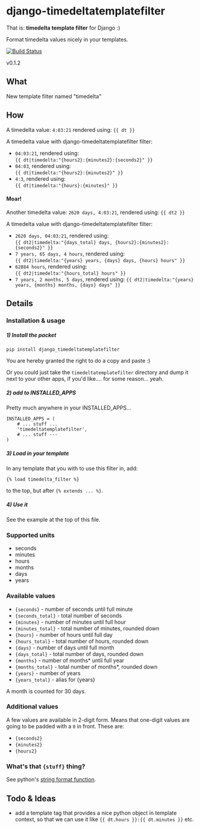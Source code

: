 django-timedeltatemplatefilter
=====================

That is: **timedelta template filter** for Django :)

Format timedelta values nicely in your templates.

[![Build Status](https://api.travis-ci.org/frnhr/django_timedeltatemplatefilter.png)](https://travis-ci.org/frnhr/django_timedeltatemplatefilter)

v0.1.2


## What

New template filter named "timedelta"

## How

A timedelta value: `4:03:21` rendered using: `{{ dt }}`

A timedelta value with django-timedeltatemplatefilter filter:
 * `04:03:21`, rendered using:      
   `{{ dt|timedelta:"{hours2}:{minutes2}:{seconds2}" }}`
 * `04:03`, rendered using:  
   `{{ dt|timedelta:"{hours2}:{minutes2}" }}`
 * `4:3`, rendered using:  
   `{{ dt|timedelta:"{hours}:{minutes}" }}`

#### Moar!

Another timedelta value: `2620 days, 4:03:21`, rendered using: `{{ dt2 }}`

A timedelta value with django-timedeltatemplatefilter filter:
 * `2620 days, 04:03:21`, rendered using:  
   `{{ dt2|timedelta:"{days_total} days, {hours2}:{minutes2}:{seconds2}" }}`
 * `7 years, 65 days, 4 hours`, rendered using:  
   `{{ dt2|timedelta:"{years} years, {days} days, {hours} hours" }}`
 * `62884 hours`, rendered using:  
   `{{ dt2|timedelta:"{hours_total} hours" }}`
 * `7 years, 2 months, 5 days`, rendered using:
   `{{ dt2|timedelta:"{years} years, {months} months, {days} days" }}`

## Details

### Installation & usage

##### 1) Install the packet
    pip install django_timedeltatemplatefilter

You are hereby granted the right to do a copy and paste :)

Or you could just take the `timedeltatemplatefilter` directory and dump it next to your other apps, if you'd like.... for some reason... yeah.

##### 2) add to INSTALLED_APPS

Pretty much anywhere in your INSTALLED_APPS...

    INSTALLED_APPS = (
        # ... stuff ...
        'timedeltatemplatefilter',
        # ... stuff ---
    )

##### 3) Load in your template

In any template that you with to use this filter in, add:

    {% load timedelta_filter %}

to the top, but after `{% extends ... %}`.

##### 4) Use it

See the example at the top of this file.


### Supported units

 * seconds
 * minutes
 * hours
 * months
 * days
 * years

### Available values

 * `{seconds}` - number of seconds until full minute
 * `{seconds_total}` - total number of seconds
 * `{minutes}` - number of minutes until full hour
 * `{minutes_total}` - total number of minutes, rounded down
 * `{hours}` - number of hours until full day
 * `{hours_total}` - total number of hours, rounded down
 * `{days}` - number of days until full month
 * `{days_total}` - total number of days, rounded down
 * `{months}` - number of months* until full year
 * `{months_total}` - total number of months*, rounded down
 * `{years}` - number of years
 * `{years_total}` - alias for {years}

A month is counted for 30 days.

### Additional values

A few values are available in 2-digit form. Means that one-digit values are going to be padded with a `0` in front. These are:
 * `{seconds2}`
 * `{minutes2}`
 * `{hours2}`


### What's that `{stuff}` thing?

See python's [string format function][1].


## Todo & Ideas

 * add a template tag that provides a nice python object in template context, so that we can use it like `{{ dt.hours }}:{{ dt.minutes }}` etc.
 
[1]: https://docs.python.org/2/library/string.html#format-string-syntax
